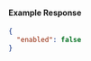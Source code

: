 <!-- Code generated for API Clients. DO NOT EDIT. -->
#### Example Response
```json
{
  "enabled": false
}
